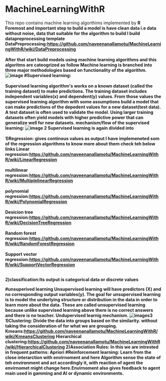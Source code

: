 # MachineLearningWithR
This repo contains machine learning algorthims implemented by <b>R<b>
 Foremost and important step to build a model is have clean data i.e data without noise, data that suitable for the algorithm to build
  I build datapreprocessing template
 DataPreprocessing:https://github.com/naveenanallamotu/MachineLearningWithR/wiki/DataPreprocessing <br>                              </br>
  After that start build models using machine learning algorithms and this algoritms are cateogrized as follow
Machine learning is branched into three major methodologies based on functionality of the algorithm.
 ![image](https://user-images.githubusercontent.com/21260810/34419639-97b19612-ebca-11e7-9a99-20b706e11a5b.png)
#Supervised learning:<br>                                                                                                          </br>
Supervised learning  algorithm's works on a known dataset (called the training dataset) to make predictions. The training dataset includes independent variables(x)  and dependent(y) values. From those values the supervised learning algorithm with some assumptions build  a model that can make predictions of the depedent values for a new dataset(test data). A test dataset is often used to validate the model. Using larger training datasets often yield models with higher predictive power that can generalize well for new datasets.
 mechanism/flow of the supervised learning:
![image 2](https://user-images.githubusercontent.com/21260810/34421157-411423f2-ebd3-11e7-9031-1a823ab7034e.PNG)
Supervised learning is again divided into <br>                                                                                    </br>
1)Regression: gives continous values as output
I have implemeneted som of the regression algorithms to know more about them check teh below links
Linear regression:https://github.com/naveenanallamotu/MachineLearningWithR/wiki/LinearRegression<br>                               </br>
multilinear regression:https://github.com/naveenanallamotu/MachineLearningWithR/wiki/MultiplelinearRegression<br>                   </br>
polynomial regression:https://github.com/naveenanallamotu/MachineLearningWithR/wiki/PolynomialRegression<br>                        </br>
Desicion tree regression:https://github.com/naveenanallamotu/MachineLearningWithR/wiki/DecisionTreeRegression<br>                    </br>
Random forest regression:https://github.com/naveenanallamotu/MachineLearningWithR/wiki/RandomForestRegression<br>                    </br>
Support vector regression:https://github.com/naveenanallamotu/MachineLearningWithR/wiki/SupportVectorRegression<br>                  </br>

2)classification:Its output is categorical data or discrete values

#unsuperived learning
Unsupervised learning will have predictors (X) and no corresponding output variables(y).
The goal for unsupervised learning is to model the underlying structure or distribution in the data in order to learn more about the data.
These are called unsupervised learning because unlike supervised learning above there is no correct answers and there is no teacher.
Undupervised learnig mechanism.
![images3](https://user-images.githubusercontent.com/21260810/34421811-32864794-ebd7-11e7-9471-f3712b5e649c.PNG)
1)Clustering: Divide the data into groups based on the similarity. without taking the consideration of for what we are grouping.
Kmeans:https://github.com/naveenanallamotu/MachineLearningWithR/wiki/KmeansClustering
Hierarchical clustering:https://github.com/naveenanallamotu/MachineLearningWithR/wiki/HierarchicalClustering
2)Association Rules: In this we are intrested in frequent patterns:
Apriori
#Reinforcement learning:
Learn from the close interarction with envirnoment and here Algorithm sense the state of teh environment and act accordingly it, with reaction of agent the envirnomet might change here.Envirnoment also gives feedback to agent
main used in gamming and AI or dynamic environments.

                                         
